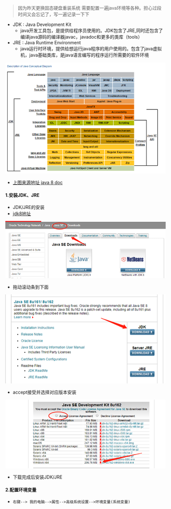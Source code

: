 > 因为昨天更换固态硬盘重装系统 需要配置一遍java环境等各种。担心过段时间又会忘记了，写一遍记录一下下

* JDK : Java Development Kit 
  * java开发工具包，是提供给程序员使用的。JDK包含了JRE,同时还包含了编译java源码的编译器javac，javadoc和更多的类库（tools）
* JRE : Java Runtime Environment
  * java运行时环境，提供给想运行java程序的用户使用的。包含了java虚拟机，java基础类库，是java语言编写的程序运行所需要的软件环境

![](/assets/jdk_jre.png)

* [上图来源地址 java 8 doc](https://docs.oracle.com/javase/8/docs/)

#### 1.安装JDK、JRE

* JDK/JRE的安装
* [jdk8地址](http://www.oracle.com/technetwork/java/javase/downloads/index.html)

![](/assets/jdk_down.png)

* 拖动滚动条到下面

![](/assets/jdk8u.png)

* accept接受并选择对应版本安装

![](/assets/jdk8u162.png)

* 下载完成后安装JDK/JRE

#### 2.配置环境变量
- `右键--> 我的电脑-->属性-->高级系统设置-->环境变量(系统变量)`

